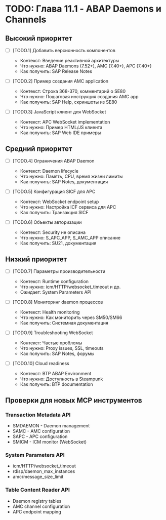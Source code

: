 # TODO: Глава 11.1 - ABAP Daemons и Channels

## Высокий приоритет

- [ ] [TODO.1] Добавить версионность компонентов
  - Контекст: Введение реактивной архитектуры
  - Что нужно: ABAP Daemons (7.52+), AMC (7.40+), APC (7.40+)
  - Как получить: SAP Release Notes

- [ ] [TODO.2] Пример создания AMC application
  - Контекст: Строка 368-370, комментарий о SE80
  - Что нужно: Пошаговая инструкция создания AMC app
  - Как получить: SAP Help, скриншоты из SE80

- [ ] [TODO.3] JavaScript клиент для WebSocket
  - Контекст: APC WebSocket implementation
  - Что нужно: Пример HTML/JS клиента
  - Как получить: SAP Web IDE примеры

## Средний приоритет

- [ ] [TODO.4] Ограничения ABAP Daemon
  - Контекст: Daemon lifecycle
  - Что нужно: Память, CPU, время жизни лимиты
  - Как получить: SAP Notes, документация

- [ ] [TODO.5] Конфигурация SICF для APC
  - Контекст: WebSocket endpoint setup
  - Что нужно: Настройка ICF сервиса для APC
  - Как получить: Транзакция SICF

- [ ] [TODO.6] Объекты авторизации
  - Контекст: Security не описана
  - Что нужно: S_APC_APP, S_AMC_APP описание
  - Как получить: SU21, документация

## Низкий приоритет

- [ ] [TODO.7] Параметры производительности
  - Контекст: Runtime configuration
  - Что нужно: icm/HTTP/websocket_timeout и др.
  - Ожидает: System Parameters API

- [ ] [TODO.8] Мониторинг daemon процессов
  - Контекст: Health monitoring
  - Что нужно: Как мониторить через SM50/SM66
  - Как получить: Системная документация

- [ ] [TODO.9] Troubleshooting WebSocket
  - Контекст: Частые проблемы
  - Что нужно: Proxy issues, SSL, timeouts
  - Как получить: SAP Notes, форумы

- [ ] [TODO.10] Cloud readiness
  - Контекст: BTP ABAP Environment
  - Что нужно: Доступность в Steampunk
  - Как получить: BTP documentation

## Проверки для новых MCP инструментов

### Transaction Metadata API
- SMDAEMON - Daemon management
- SAMC - AMC configuration
- SAPC - APC configuration
- SMICM - ICM monitor (WebSocket)

### System Parameters API
- icm/HTTP/websocket_timeout
- rdisp/daemon_max_instances
- amc/message_size_limit

### Table Content Reader API
- Daemon registry tables
- AMC channel configuration
- APC endpoint mapping